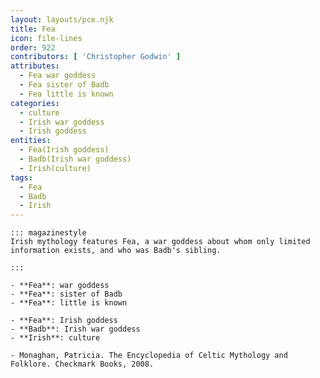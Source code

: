 ```yaml
---
layout: layouts/pce.njk
title: Fea
icon: file-lines
order: 922
contributors: [ 'Christopher Godwin' ]
attributes:
  - Fea war goddess
  - Fea sister of Badb
  - Fea little is known
categories:
  - culture
  - Irish war goddess
  - Irish goddess
entities:
  - Fea(Irish goddess)
  - Badb(Irish war goddess)
  - Irish(culture)
tags:
  - Fea
  - Badb
  - Irish
---
```

``` tab [group1:Info]
::: magazinestyle
Irish mythology features Fea, a war goddess about whom only limited information exists, and who was Badb's sibling.

:::
```
``` tab [group1:Attributes]
- **Fea**: war goddess
- **Fea**: sister of Badb
- **Fea**: little is known
```
``` tab [group1:Entities]
- **Fea**: Irish goddess
- **Badb**: Irish war goddess
- **Irish**: culture
```
``` tab [group1:Sources]
- Monaghan, Patricia. The Encyclopedia of Celtic Mythology and Folklore. Checkmark Books, 2008.
```
